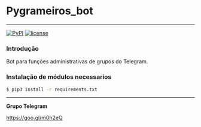 # Pygrameiros_bot
----
[![PyPI](https://img.shields.io/badge/python-3.6-blue.svg)]()
[![license](https://img.shields.io/github/license/mashape/apistatus.svg)]()


### Introdução
Bot para funções administrativas de grupos do Telegram.

### Instalação de módulos necessarios
```sh
$ pip3 install -r requirements.txt
```

---
**Grupo Telegram**

https://goo.gl/m0h2eQ
